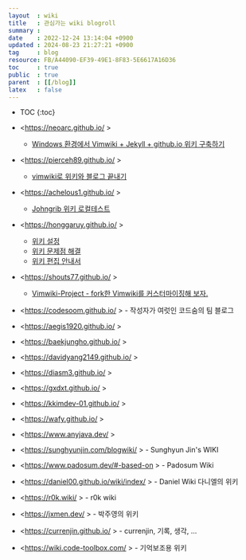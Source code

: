 ```yaml
---
layout  : wiki
title   : 관심가는 wiki blogroll
summary : 
date    : 2022-12-24 13:14:04 +0900
updated : 2024-08-23 21:27:21 +0900
tag     : blog
resource: FB/A44090-EF39-49E1-8F83-5E6617A16D36
toc     : true
public  : true
parent  : [[/blog]]
latex   : false
---
```

* TOC
{:toc}

- <https://neoarc.github.io/ >
    - [Windows 환경에서 Vimwiki + Jekyll + github.io 위키 구축하기](https://neoarc.github.io/wiki/wiki_on_github_io/ )
- <https://pierceh89.github.io/ >
    - [vimwiki로 위키와 블로그 끝내기]( https://pierceh89.github.io/blog/2020/06/03/vimwiki-blog/ )
- <https://achelous1.github.io/ >
    - [Johngrib 위키 로컬테스트]( https://achelous1.github.io/wiki/blog-testing-method/ )
- <https://honggaruy.github.io/ >
    - [위키 설정]( https://honggaruy.github.io/wiki/Wiki-Setting-Category/ )
    - [위키 문제점 해결](https://honggaruy.github.io/wiki/wiki-troubleshooting/ )
    - [위키 편집 안내서]( https://honggaruy.github.io/wiki/wiki-update-guide/ )
- <https://shouts77.github.io/ >
    - [Vimwiki-Project - fork한 Vimwiki를 커스터마이징해 보자.]( https://shouts77.github.io/wiki/Vimwiki-Project/ )

- <https://codesoom.github.io/ > - 작성자가 여럿인 코드숨의 팀 블로그
- <https://aegis1920.github.io/ >
- <https://baekjungho.github.io/ >
- <https://davidyang2149.github.io/ >
- <https://diasm3.github.io/ >
- <https://gxdxt.github.io/ >
- <https://kkimdev-01.github.io/ >
- <https://wafy.github.io/ >
- <https://www.anyjava.dev/ >
- <https://sunghyunjin.com/blogwiki/ > - Sunghyun Jin's WIKI
- <https://www.padosum.dev/#-based-on > - Padosum Wiki
- <https://daniel00.github.io/wiki/index/ > - Daniel Wiki 다니엘의 위키
- <https://r0k.wiki/ > - r0k wiki
- <https://jxmen.dev/ > - 박주영의 위키
- <https://currenjin.github.io/ > - currenjin, 기록, 생각, ...
- <https://wiki.code-toolbox.com/ > - 기억보조용 위키

